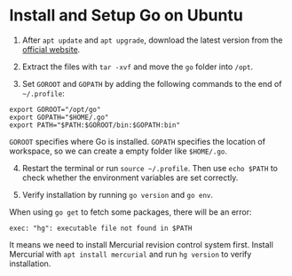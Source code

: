 # Install and Setup Go on Ubuntu

1. After `apt update` and `apt upgrade`, download the latest version from the [official website](https://golang.org/dl/).

2. Extract the files with `tar -xvf` and move the `go` folder into `/opt`.

3. Set `GOROOT` and `GOPATH` by adding the following commands to the end of `~/.profile`:

  ```text
  export GOROOT="/opt/go"
  export GOPATH="$HOME/.go"
  export PATH="$PATH:$GOROOT/bin:$GOPATH:bin"
  ```

  `GOROOT` specifies where Go is installed. `GOPATH` specifies the location of workspace, so we can create a empty folder like `$HOME/.go`.

4. Restart the terminal or run `source ~/.profile`. Then use `echo $PATH` to check whether the environment variables are set correctly.

5. Verify installation by running `go version` and `go env`.

When using `go get` to fetch some packages, there will be an error:

```console
exec: "hg": executable file not found in $PATH
```

It means we need to install Mercurial revision control system first. Install Mercurial with `apt install mercurial` and run `hg version` to verify installation.

